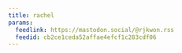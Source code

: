 ```yaml
---
title: rachel
params:
  feedlink: https://mastodon.social/@rjkwon.rss
  feedid: cb2ce1ceda52affae4efcf1c283cdf06
---
```

